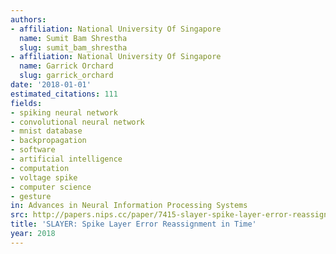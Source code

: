 ```yaml
---
authors:
- affiliation: National University Of Singapore
  name: Sumit Bam Shrestha
  slug: sumit_bam_shrestha
- affiliation: National University Of Singapore
  name: Garrick Orchard
  slug: garrick_orchard
date: '2018-01-01'
estimated_citations: 111
fields:
- spiking neural network
- convolutional neural network
- mnist database
- backpropagation
- software
- artificial intelligence
- computation
- voltage spike
- computer science
- gesture
in: Advances in Neural Information Processing Systems
src: http://papers.nips.cc/paper/7415-slayer-spike-layer-error-reassignment-in-time.pdf
title: 'SLAYER: Spike Layer Error Reassignment in Time'
year: 2018
---
```

